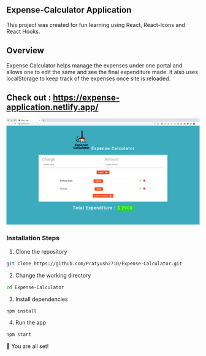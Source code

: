 ## Expense-Calculator Application

This project was created for fun learning using React, React-Icons and React Hooks.

## Overview

Expense Calculator helps manage the expenses under one portal and allows one to edit the same and see the final expenditure made. It also uses localStorage to keep track of the expenses once site is reloaded.

## Check out : https://expense-application.netlify.app/

![OTT Overview](/public/expense.png)

### Installation Steps

1. Clone the repository

```bash
git clone https://github.com/Pratyush2710/Expense-Calculator.git
```

2. Change the working directory

```bash
cd Expense-Calculator
```

3. Install dependencies

```bash
npm install
```

4. Run the app

```bash
npm start
```

🌟 You are all set!
